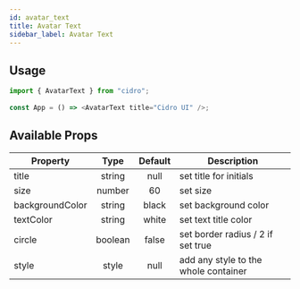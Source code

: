 ```yaml
---
id: avatar_text
title: Avatar Text
sidebar_label: Avatar Text
---
```


## Usage

```javascript
import { AvatarText } from "cidro";
 
const App = () => <AvatarText title="Cidro UI" />;
```

## Available Props

| Property        |  Type   | Default | Description                          |
| --------------- | :-----: | :-----: | ------------------------------------ |
| title           | string  |  null   | set title for initials               |
| size            | number  |   60    | set size                             |
| backgroundColor | string  |  black  | set background color                 |
| textColor       | string  |  white  | set text title color                 |
| circle          | boolean |  false  | set border radius / 2 if set true    |
| style           |  style  |  null   | add any style to the whole container |